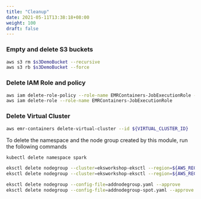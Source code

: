 ```yaml
---
title: "Cleanup"
date: 2021-05-11T13:38:18+08:00
weight: 100
draft: false
---
```


### Empty and delete S3 buckets

```sh
aws s3 rm $s3DemoBucket --recursive
aws s3 rb $s3DemoBucket --force

```

### Delete IAM Role and policy

```sh
aws iam delete-role-policy --role-name EMRContainers-JobExecutionRole --policy-name EMR-Containers-Job-Execution
aws iam delete-role --role-name EMRContainers-JobExecutionRole

```


### Delete Virtual Cluster

```sh
aws emr-containers delete-virtual-cluster --id ${VIRTUAL_CLUSTER_ID}

```

To delete the namespace and the node group created by this module, run the following commands

```sh
kubectl delete namespace spark

eksctl delete nodegroup --cluster=eksworkshop-eksctl --region=${AWS_REGION} --name=emrnodegroup
eksctl delete nodegroup --cluster=eksworkshop-eksctl --region=${AWS_REGION} --name=emrnodegroup-spot

eksctl delete nodegroup --config-file=addnodegroup.yaml --approve
eksctl delete nodegroup --config-file=addnodegroup-spot.yaml --approve

```